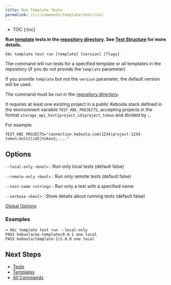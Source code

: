 ```yaml
---
title: Run Template Tests
permalink: /cli/commands/template/test/run/
---
```


* TOC
{:toc}

**Run [template](/cli/templates/structure/#template) tests in the [repository directory]((/cli/templates/structure/#repository)).
See [Test Structure](/cli/templates/tests/) for more details.**

```
kbc template test run [template] [version] [flags]
```

The command will run tests for a specified template or all templates in the repository (if you do not provide the `template` parameter).

If you provide `template` but not the `version` parameter, the default version will be used.

The command must be run in the [repository directory](/cli/templates/structure#repository).

It requires at least one existing project in a public Keboola stack defined in the environment variable `TEST_KBC_PROJECTS`,
accepting projects in the format `storage_api_host|project_id|project_token` and divided by `;`. 

For example: 
```
TEST_KBC_PROJECTS="connection.keboola.com|1234|project-1234-token;host2|id2|token2;...."
``` 

## Options

`--local-only <bool>`
: Run only local tests (default false)

`--remote-only <bool>`
: Run only remote tests (default false)

`--test-name <string>`
: Run only a test with a specified name

`--verbose <bool>`
: Show details about running tests (default false)


[Global Options](/cli/commands/#global-options)

### Examples

```
➜ kbc template test run --local-only
PASS keboola/my-template/0.0.1 one local
PASS keboola/template-2/2.0.0 one local
```

## Next Steps

- [Tests](/cli/templates/tests/)
- [Templates](/cli/templates/)
- [All Commands](/cli/commands/)
